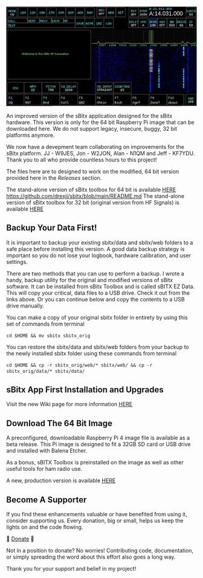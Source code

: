![sBitx image](sbitx.JPG)

An improved version of the sBitx application designed for the sBitx hardware. This version is only for the 64 bit Raspberry Pi image that can be downloaded here. We do not support legacy, insecure, buggy, 32 bit platforms anymore.

We now have a devepment team collaborating on improvements for the sBitx platform. JJ - W9JES, Jon - W2JON, Alan - N1QM and Jeff - KF7YDU. Thank you to all who provide countless hours to this project!

The files here are to designed to work on the modified, 64 bit version provided here in the *Releases* section.

The stand-alone version of sBitx toolbox for 64 bit is available [HERE](https://github.com/drexjj/sBITX-toolbox64)
https://github.com/drexjj/sbitx/blob/main/README.md
The stand-alone version of sBitx toolbox for 32 bit (original version from HF Signals) is available [HERE](https://github.com/drexjj/sBITX-toolbox)


****Backup Your Data First!****
-----
It is important to backup your existing sbitx/data and sbitx/web folders to a safe place before installing this version. A good data backup strategy is important so you do not lose your logbook, hardware calibration, and user settings.

There are two methods that you can use to perform a backup. I wrote a handy, backup utility for the original and modified versions of sBitx software. It can be installed from sBitx Toolbox and is called sBITX EZ Data. This will copy your critical, data files to a USB drive. Check it out from the links above. Or you can continue below and copy the contents to a USB drive manually.

You can make a copy of your original sbitx folder in entirety by using this set of commands from terminal
```console
cd $HOME && mv sbitx sbitx_orig
```
You can restore the sbitx/data and sbitx/web folders from your backup to the newly installed sbitx folder using these commands from terminal
```console
cd $HOME && cp -r sbitx_orig/web/* sbitx/web/ && cp -r sbitx_orig/data/* sbitx/data/
```

sBitx App First Installation and Upgrades
-----

Visit the new Wiki page for more information [HERE](https://github.com/drexjj/sbitx/wiki/How-to-install-or-upgrade-your-sBitx-application)  


****Download The 64 Bit Image****
-----
A preconfigured, downloadable Raspberry Pi 4 image file is available as a beta release. This Pi image is designed to fit a 32GB SD card or USB drive and installed with Balena Etcher.

As a bonus, sBITX Toolbox is preinstalled on the image as well as other useful tools for ham radio use.

A new, production version is available [HERE](https://github.com/drexjj/sbitx/releases)



Become A Supporter
-----
If you find these enhancements valuable or have benefited from using it, consider supporting us. Every donation, big or small, helps us keep the lights on and the code flowing.

🌟 [Donate](https://www.paypal.com/donate/?hosted_button_id=SWPB76LVNUHEY) 🌟


Not in a position to donate? No worries! Contributing code, documentation, or simply spreading the word about this effort also goes a long way.

Thank you for your support and belief in my project!

